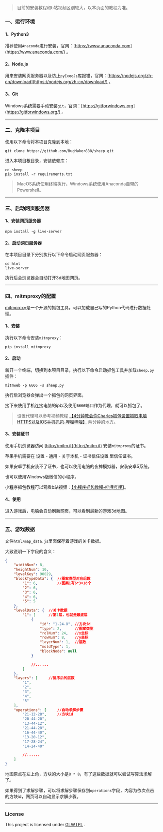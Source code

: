 
> 目前的安装教程和b站视频区别较大，以本页面的教程为准。

### 一、运行环境

#### 1、Python3

推荐使用`Anaconda`进行安装，官网：[https://www.anaconda.com](https://www.anaconda.com/) 。

#### 2、Node.js

用来安装网页服务器以及防止`pyExecJs`库报错，官网：[https://nodejs.org/zh-cn/download](https://nodejs.org/zh-cn/download/) 。

#### 3、Git

Windows系统需要手动安装`git`，官网：[https://gitforwindows.org](https://gitforwindows.org/) 。

---

### 二、克隆本项目

使用以下命令将本项目克隆到本地：
```
git clone https://github.com/BugMaker888/sheep.git
```

进入本项目根目录，安装依赖库：
```
cd sheep
pip install -r requirements.txt
```

> MacOS系统使用终端执行，Windows系统使用Anaconda自带的Powershell。

---

### 三、启动网页服务器

#### 1、安装网页服务器

```
npm install -g live-server
```

#### 2、启动网页服务器

在本项目目录下分别执行以下命令启动网页服务器：
```
cd html
live-server
```

执行后会浏览器会自动打开3d地图网页。

---

### 四、mitmproxy的配置

[mitmproxy](https://github.com/mitmproxy/mitmproxy)是一个开源的抓包工具，可以加载自己写的Python代码进行数据处理。

#### 1、安装

执行以下命令安装`mitmproxy`：
```
pip install mitmproxy
```

#### 2、启动

新开一个终端，切换到本项目目录，执行以下命令启动抓包工具并加载`sheep.py`插件：
```
mitmweb -p 6666 -s sheep.py
```

执行后浏览器会弹出一个抓包的网页界面。

接下来使用手机连接电脑的ip以及使用`6666`端口作为代理，就可以抓包了。

> 设置代理可以参考视频教程 [【4分钟教会你Charles抓包设置抓取电脑HTTPS以及IOS手机抓包-哔哩哔哩】](https://b23.tv/S0d8iYa) 两分钟的地方。

#### 3、安装证书

使用手机浏览器访问 [http://mitm.it](http://mitm.it) 安装`mitmproxy`的证书。

苹果手机需要在 <kbd>设置</kbd> - <kbd>通用</kbd> - <kbd>关于本机</kbd> - <kbd>证书信任设置</kbd> 里信任证书。

如果安卓手机安装不了证书，也可以使用电脑的夜神模拟器，安装安卓5系统。

也可以使用Windows版微信的小程序。

小程序抓包教程可以观看b站视频：[【小程序抓包教程-哔哩哔哩】](https://www.bilibili.com/video/BV1Ne41157ML/)。

#### 4、使用

进入游戏后，电脑会自动刷新网页，可以看到最新的游戏3d地图。

---

### 五、游戏数据

文件`html/map_data.js`里面保存着游戏的关卡数据。

大致说明一下字段的含义：

``` json
{
    "widthNum": 8,
    "heightNum": 10,
    "levelKey": 90029,
    "blockTypeData": {  //图案类型对应组数
        "1": 6,         //图案1有6*3=18个
        "2": 6,
        "3": 6,
        "4": 6,
        "5": 5
    },
    "levelData": {  //关卡数据
        "1": [      //第1层，也就是最底层
            {
                "id": "1-24-8", //方块id
                "type": 2,      //图案类型
                "rolNum": 24,   //x坐标
                "rowNum": 8,    //y坐标
                "layerNum": 1,  //层数
                "moldType": 1,
                "blockNode": null
            }

            //......
        ]
    },
    "layers": [     //排序后的层数
        "1",
        "2",
        "3",
        "4",
        "5"
    ],
    "operations": [     //自动求解步骤
        "21-12-28",     //方块id
        "20-44-20",
        "13-44-12",
        "21-44-28",
        "16-44-40",
        "13-20-12",
        "17-28-24",
        "14-24-40"

        //......
    ]
}
```

地图原点在左上角，方块的大小是`8 * 8`，有了这些数据就可以尝试写算法求解了。

如果得到了求解步骤，可以将求解步骤保存到`operations`字段，内容为依次点击的方块id，网页可以自动显示求解步骤。

---

### License

This project is licensed under [GLWTPL](./LICENSE) .
